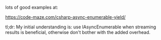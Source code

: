 ﻿lots of good examples at:

https://code-maze.com/csharp-async-enumerable-yield/

tl;dr: My initial understanding is: use IAsyncEnumerable when streaming results is beneficial, otherwise don't bother with the added overhead.